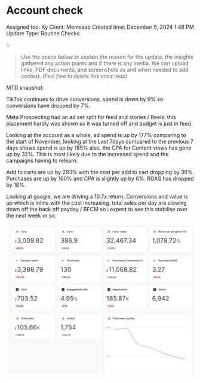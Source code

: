 # Account check

Assigned too: Ky 
Client: Memsaab
Created time: December 5, 2024 1:48 PM
Update Type: Routine Checks

<aside>
💡

> Use the space below to explain the reason for the update, the insights gathered any action points and if there is any media. We can upload links, PDF documents, and screenshots as and when needed to add context. *(Feel free to delete this once read)*
> 
</aside>

MTD snapshot:

TikTok continues to drive conversions, spend is down by 9% so conversions have dropped by 7%. 

Meta Prospecting had an ad set split for feed and stories / Reels. this placement hardly was shown so it was turned off and budget is just in feed. 

Looking at the account as a whole, ad spend is up by 177% comparing to the start of November, looking at the Last 7days compared to the previous 7 days shows spend is up by 185% also. the CPA for Content views has gone up by 32%. This is most likely due to the increased spend and the campaigns having to relearn.

Add to carts are up by 293% with the cost per add to cart dropping by 30%. Purchases are up by 160% and CPA is slightly up by 6%. ROAS has dropped by 18%.

Looking at google, we are driving a 10.7x return. Conversions and value is up which is inline with the cost increasing. total sales per day are slowing down off the back off payday / BFCM so i expect to see this stabilise over the next week or so. 

![Screenshot 2024-12-05 at 14.34.57.png](Account%20check%201537dee22b17805e8c4ff2c2330914cf/Screenshot_2024-12-05_at_14.34.57.png)